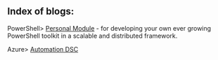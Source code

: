 ## Index of blogs:

PowerShell> [Personal Module] - for developing your own ever growing PowerShell toolkit in a scalable and distributed framework.

Azure> [Automation DSC]



[Personal Module]: <https://synxuk.github.io/blogs/personalmodule.html>

[Automation DSC]: <https://synxuk.github.io/blogs/automationdsc.html>